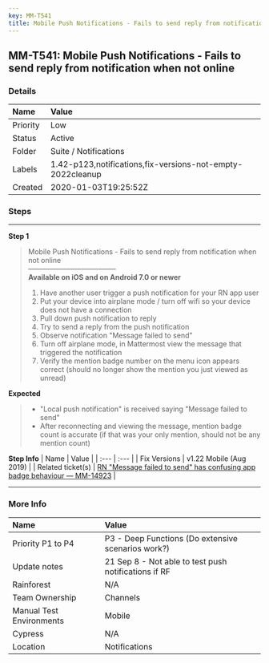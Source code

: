 ```yaml
---
key: MM-T541
title: Mobile Push Notifications - Fails to send reply from notification when not online
---
```


## MM-T541: Mobile Push Notifications - Fails to send reply from notification when not online

### Details

| Name     | Value                                                      |
| :------- | :--------------------------------------------------------- |
| Priority | Low                                                        |
| Status   | Active                                                     |
| Folder   | Suite / Notifications                                      |
| Labels   | 1.42-p123,notifications,fix-versions-not-empty-2022cleanup |
| Created  | 2020-01-03T19:25:52Z                                       |

### Steps

<hr/>

**Step 1**

> <article>Mobile Push Notifications - Fails to send reply from notification when not online<br>–––––––––––––––––––––––––<br><strong>Available on iOS and on Android 7.0 or newer</strong><ol><li>Have another user trigger a push notification for your RN app user</li><li> Put your device into airplane mode / turn off wifi so your device does not have a connection</li><li> Pull down push notification to reply</li><li> Try to send a reply from the push notification</li><li> Observe notification "Message failed to send"</li><li> Turn off airplane mode, in Mattermost view the message that triggered the notification</li><li>Verify the mention badge number on the menu icon appears correct (should no longer show the mention you just viewed as unread)</li></ol></article>

**Expected**

> <article><ul><li>"Local push notification" is received saying "Message failed to send"</li><li>After reconnecting and viewing the message, mention badge count is accurate (if that was your only mention, should not be any mention count)</li></ul></article>

**Step Info**
| Name | Value |
| :--- | :--- |
| Fix Versions | v1.22 Mobile (Aug 2019) |
| Related ticket(s) | <a href="https://mattermost.atlassian.net/browse/MM-14923">RN "Message failed to send" has confusing app badge behaviour — MM-14923</a> |

<hr/>

### More Info

| Name                     | Value                                                |
| :----------------------- | :--------------------------------------------------- |
| Priority P1 to P4        | P3 - Deep Functions (Do extensive scenarios work?)   |
| Update notes             | 21 Sep 8 - Not able to test push notifications if RF |
| Rainforest               | N/A                                                  |
| Team Ownership           | Channels                                             |
| Manual Test Environments | Mobile                                               |
| Cypress                  | N/A                                                  |
| Location                 | Notifications                                        |
